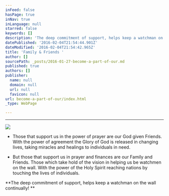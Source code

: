 ```yaml
---
inFeed: false
hasPage: true
inNav: true
inLanguage: null
starred: false
keywords: []
description: 'The deep commitment of support, helps keep a watchman on the wall continually!  '
datePublished: '2016-02-04T21:54:44.901Z'
dateModified: '2016-02-04T21:54:42.965Z'
title: 'Family & Friends '
author: []
sourcePath: _posts/2016-01-27-become-a-part-of-our.md
published: true
authors: []
publisher:
  name: null
  domain: null
  url: null
  favicon: null
url: become-a-part-of-our/index.html
_type: WebPage

---
```

****
![](https://the-grid-user-content.s3-us-west-2.amazonaws.com/e18b16b7-d111-46a4-8b2b-cd8b93795674.jpg)

* Those that support us in the power of prayer are our God given Friends. With the power of agreement the Glory of God is released in changing lives, taking miracles and healings to individuals in need. 

* But those that support us in prayer and finances are our Family and Friends. Those which take hold of the vision in helping us be watchmen on the wall. With the power of the Holy Spirit reaching nations by touching the lives of individuals. 

**The deep commitment of support, helps keep a watchman on the wall continually!  **